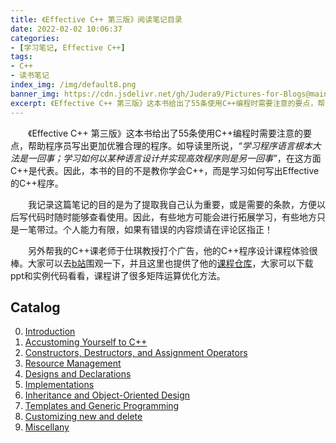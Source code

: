 ```yaml
---
title: 《Effective C++ 第三版》阅读笔记目录
date: 2022-02-02 10:06:37
categories:
- [学习笔记, Effective C++]
tags:
- C++
- 读书笔记
index_img: /img/default8.png
banner_img: https://cdn.jsdelivr.net/gh/Judera9/Pictures-for-Blogs@main//img/2022/others/index_banner7.jpg
excerpt: 《Effective C++ 第三版》这本书给出了55条使用C++编程时需要注意的要点，帮助程序员写出更加优雅合理的程序。我记录这篇笔记的目的是为了提取我自己认为重要，或是需要的条款，方便以后写代码时随时能够查看使用。
---
```


&emsp;&emsp;《Effective C++ 第三版》这本书给出了55条使用C++编程时需要注意的要点，帮助程序员写出更加优雅合理的程序。如导读里所说，*“学习程序语言根本大法是一回事；学习如何以某种语言设计并实现高效程序则是另一回事”*，在这方面C++是代表。因此，本书的目的不是教你学会C++，而是学习如何写出Effective的C++程序。

&emsp;&emsp;我记录这篇笔记的目的是为了提取我自己认为重要，或是需要的条款，方便以后写代码时随时能够查看使用。因此，有些地方可能会进行拓展学习，有些地方只是一笔带过。个人能力有限，如果有错误的内容烦请在评论区指正！

&emsp;&emsp;另外帮我的C++课老师于仕琪教授打个广告，他的C++程序设计课程体验很棒。大家可以去[b站](https://space.bilibili.com/519963684?from=search&seid=2332289542653409243&spm_id_from=333.337.0.0)围观一下，并且这里也提供了他的[课程仓库](https://github.com/ShiqiYu/CPP)，大家可以下载ppt和实例代码看看，课程讲了很多矩阵运算优化方法。

## Catalog

0. [Introduction](https://judera9.github.io/2022/02/02/2022-2-2-Effective-Cpp-Introduction/)
1. [Accustoming Yourself to C++]()
2. [Constructors, Destructors, and Assignment Operators]()
3. [Resource Management]()
4. [Designs and Declarations]()
5. [Implementations]()
6. [Inheritance and Object-Oriented Design]()
7. [Templates and Generic Programming]()
8. [Customizing new and delete]()
9. [Miscellany]()